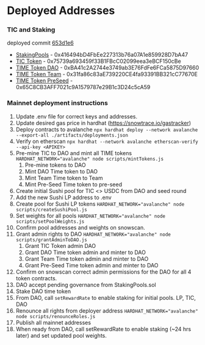 # Deployed Addresses

### TIC and Staking 
deployed commit [653d1e6](https://github.com/ElasticSwap/token/tree/653d1e687454d8934868747534c71b3a414c3b8c)

- [StakingPools](https://snowtrace.io/address/0x416494bD4FbEe227313b76a07A1e859928D7bA47) - 0x416494bD4FbEe227313b76a07A1e859928D7bA47
- [TIC Token](https://snowtrace.io/address/0x75739a693459f33B1FBcC02099eea3eBCF150cBe) - 0x75739a693459f33B1FBcC02099eea3eBCF150cBe
- [TIME Token DAO](https://snowtrace.io/address/0xBA41c2A2744e3749ab3E76FdFe6FCa5875D97660) - 0xBA41c2A2744e3749ab3E76FdFe6FCa5875D97660
- [TIME Token Team](https://snowtrace.io/address/0x31fa86c83aE739220CE4fa93391BB321cC77670E) - 0x31fa86c83aE739220CE4fa93391BB321cC77670E
- [TIME Token PreSeed](https://snowtrace.io/address/0x65C8CB3AFF7021c9A1579787e29B1c3D24c5cA59) - 0x65C8CB3AFF7021c9A1579787e29B1c3D24c5cA59

### Mainnet deployment instructions
1. Update .env file for correct keys and addresses.
1. Update desired gas price in hardhat (https://snowtrace.io/gastracker)
1. Deploy contracts to avalanche `npx hardhat deploy --network avalanche  --export-all ./artifacts/deployments.json`
1. Verify on etherscan `npx hardhat --network avalanche etherscan-verify --api-key <APIKEY>`
1. Pre-mine TIC to DAO and mint all TIME tokens `HARDHAT_NETWORK="avalanche" node scripts/mintTokens.js` 
   1. Pre-mine tokens to DAO
   1. Mint DAO Time token to DAO
   1. Mint Team Time token to Team
   1. Mint Pre-Seed Time token to pre-seed
1. Create initial Sushi pool for TIC <> USDC from DAO and seed round
1. Add the new Sushi LP address to .env
1. Create pool for Sushi LP tokens `HARDHAT_NETWORK="avalanche" node scripts/createSushiPool.js`
1. Set weights for all pools `HARDHAT_NETWORK="avalanche" node scripts/setPoolWeights.js`
1. Confirm pool addresses and weights on snowscan.
1. Grant admin rights to DAO `HARDHAT_NETWORK="avalanche" node scripts/grantAdminToDAO.js` 
   1. Grant TIC Token admin DAO
   1. Grant DAO Time token admin and minter to DAO
   1. Grant Team Time token admin and minter to DAO
   1. Grant Pre-Seed Time token admin and minter to DAO
1. Confirm on snowscan correct admin permissions for the DAO for all 4 token contracts.
1. DAO accept pending governance from StakingPools.sol
1. Stake DAO time token
1. From DAO, call `setRewardRate` to enable staking for initial pools. LP, TIC, DAO 
1. Renounce all rights from deployer address `HARDHAT_NETWORK="avalanche" node scripts/renounceRoles.js` 
1. Publish all mainnet addresses
1. When ready from DAO, call setRewardRate to enable staking (~24 hrs later) and set updated pool weights. 